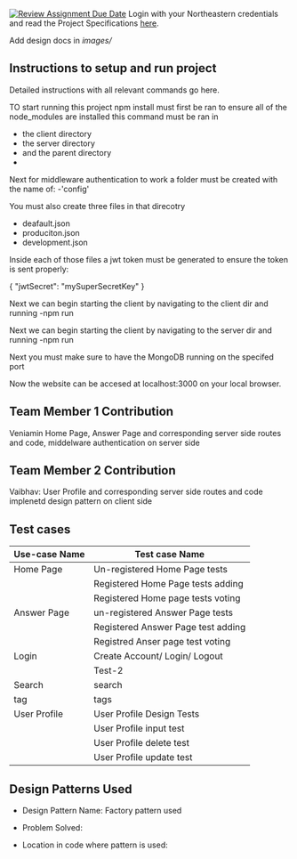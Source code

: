 [![Review Assignment Due Date](https://classroom.github.com/assets/deadline-readme-button-24ddc0f5d75046c5622901739e7c5dd533143b0c8e959d652212380cedb1ea36.svg)](https://classroom.github.com/a/hxTav0v1)
Login with your Northeastern credentials and read the Project Specifications [here](https://northeastern-my.sharepoint.com/:w:/g/personal/j_mitra_northeastern_edu/EcUflH7GXMBEjXGjx-qRQMkB7cfHNaHk9LYqeHRm7tgrKg?e=oZEef3).

Add design docs in *images/*

## Instructions to setup and run project

Detailed instructions with all relevant commands go here.


TO start running this project npm install must first be ran to ensure all of the node_modules are installed this command must be ran in 
- the client directory
- the server directory 
- and the parent directory
- 
 Next for middleware authentication to work a folder must be created with the name of: 
-'config' 

You must also create three files in that direcotry 
- deafault.json
- produciton.json
- development.json

Inside each of those files a jwt token must be generated to ensure the token is sent properly: 

{
  "jwtSecret": "mySuperSecretKey"
}


Next we can begin starting the client by navigating to the client dir and running 
-npm run

Next we can begin starting the client by navigating to the server dir and running 
-npm run

Next you must make sure to have the MongoDB running on the specifed port

Now the website can be accesed at localhost:3000 on your local browser.




## Team Member 1 Contribution
Veniamin Home Page, Answer Page and corresponding server side routes and code, middelware authentication on server side



## Team Member 2 Contribution
Vaibhav: User Profile and corresponding server side routes and code
implenetd design pattern on client side 

## Test cases

| Use-case Name   | Test case Name |
|-----------------|----------------|
| Home Page       | Un-registered Home Page tests         
|                 | Registered Home Page tests adding         
                  | Registered Home page tests voting
| Answer Page     | un-registered Answer Page tests
|                 | Registered Answer Page test adding
|                 | Registred Anser page test voting 
| Login           | Create Account/ Login/ Logout          
|                 | Test-2         
| Search          | search 
|  tag            | tags 
|  User Profile   | User Profile Design Tests
|                 | User Profile input test
|                 | User Profile delete test
|                 | User Profile update test


## Design Patterns Used

- Design Pattern Name: Factory pattern used 

- Problem Solved:

- Location in code where pattern is used: